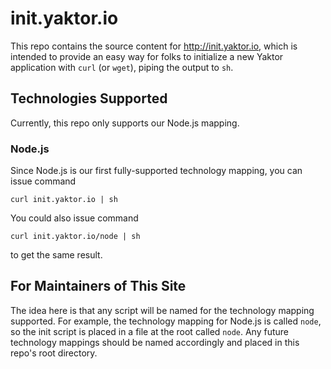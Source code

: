 # init.yaktor.io
This repo contains the source content for http://init.yaktor.io, which is intended to provide an easy way for folks to initialize a new Yaktor application with `curl` (or `wget`), piping the output to `sh`.

## Technologies Supported
Currently, this repo only supports our Node.js mapping.

### Node.js
Since Node.js is our first fully-supported technology mapping, you can issue command
```
curl init.yaktor.io | sh
```
You could also issue command
```
curl init.yaktor.io/node | sh
```
to get the same result.

## For Maintainers of This Site
The idea here is that any script will be named for the technology mapping supported.
For example, the technology mapping for Node.js is called `node`, so the init script is placed in a file at the root called `node`.
Any future technology mappings should be named accordingly and placed in this repo's root directory.
